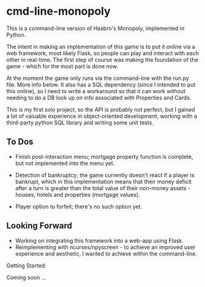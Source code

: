 # cmd-line-monopoly

This is a command-line version of Hasbro's Monopoly, implemented in Python.

The intent in making an implementation of this game is to put it online via a
web framework, most likely Flask, so people can play and interact with each other in real-time. The first step of course
was making the foundation of the game - which for the most part is done now. 

At the moment the game only runs via the command-line with the run.py file. More info below.
It also has a SQL dependency (since I intended to put this online), so I need to write a workaround
so that it can work without needing to do a DB look up on info associated with Properties and Cards.

This is my first solo project, so the API is probably not perfect, but I gained a lot of valuable experience
in object-oriented development, working with a third-party python SQL library and writing some unit tests.

## To Dos

- Finish post-interaction menu; mortgage property function is complete, but not implemented
into the menu yet.

- Detection of bankruptcy; the game currently doesn't react if a player is bankrupt, which in
this implementation means that their money deficit after a turn is greater than the total 
value of their non-money assets - houses, hotels and properties (mortgage values).

- Player option to forfeit; there's no such option yet.

## Looking Forward

- Working on integrating this framework into a web-app using Flask.
- Reimplementing with ncurses/npyscreen - to achieve an improved user experience and aesthetic, I wanted to achieve
within the command-line.

Getting Started:

Coming soon ...